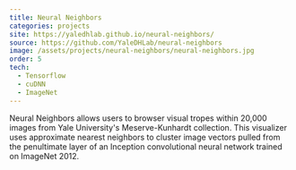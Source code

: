 ```yaml
---
title: Neural Neighbors
categories: projects
site: https://yaledhlab.github.io/neural-neighbors/
source: https://github.com/YaleDHLab/neural-neighbors
image: /assets/projects/neural-neighbors/neural-neighbors.jpg
order: 5
tech:
  - Tensorflow
  - cuDNN
  - ImageNet
---
```


Neural Neighbors allows users to browser visual tropes within 20,000 images from Yale University's Meserve-Kunhardt collection. This visualizer uses approximate nearest neighbors to cluster image vectors pulled from the penultimate layer of an Inception convolutional neural network trained on ImageNet 2012.

